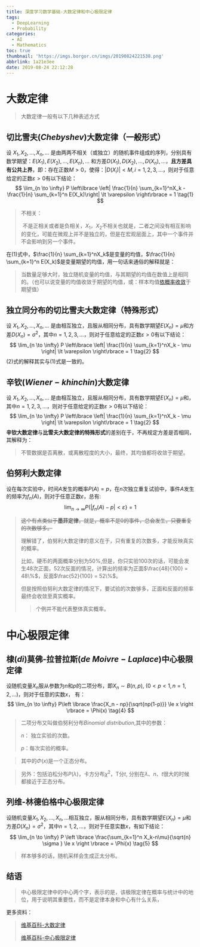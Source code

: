 ```yaml
---
title: 深度学习数学基础-大数定律和中心极限定律
tags:
  - DeepLearning
  - Probability
categories:
  - AI
  - Mathematics
toc: true
thumbnail: 'https://imgs.borgor.cn/imgs/20190824221538.png'
abbrlink: 1a21e3ee
date: 2019-08-24 22:12:28
---
```


# 大数定律

> 大数定律一般有以下几种表述方式

<!-- more -->

## 切比雪夫($Chebyshev$)大数定律（一般形式）

设 $X_1,X_2,\dots, X_n, \dots$ 是由两两不相关（或独立）的随机事件组成的序列，分别具有数学期望：$E(X_1),E(X_2),\dots,E(X_n),\dots$ 和方差$D(X_1),D(X_2),\dots,D(X_n),\dots$，**且方差具有公共上界**，即：存在正数$M\gt0$，使得：$|D(X_i)| \lt M, i=1,2,3,\dots$，则对于任意给定的正数$\varepsilon \gt 0$有以下结论：
$$
\lim_{n \to \infty} P \left\lbrace \left| \frac{1}{n} \sum_{k=1}^nX_k - \frac{1}{n} \sum_{k=1}^n E(X_k)\right| \lt \varepsilon \right\rbrace = 1
\tag{1}
$$

> 不相关：
>
> ​	不是正相关或者是负相关，$X_1，X_2$不相关也就是，二者之间没有相互影响的变化，可能在微观上并不是独立的，但是在宏观层面上，其中一个事件并不会影响到另一个事件。

在$(1)$式中，$\frac{1}{n} \sum_{k=1}^nX_k$是变量的均值，$\frac{1}{n} \sum_{k=1}^n E(X_k)$是变量期望的均值，用一句话来通俗的解释就是：

> 当数量足够大时，独立随机变量的均值，与其期望的均值在数值上是相同的。（也可以说变量的均值收敛于期望的均值，或：样本均值[依概率收敛](https://zh.wikipedia.org/wiki/依概率收敛)于期望值）

## 独立同分布的切比雪夫大数定律（特殊形式）

设 $X_1,X_2,\dots, X_n, \dots$ 是由相互独立，且服从相同分布，具有数学期望$E(X_n) = \mu$和方差$D(X_n)=\sigma^2$，其中$n=1,2,3,\dots$，则对于任意给定的正数$\varepsilon \gt 0$有以下结论：
$$
\lim_{n \to \infty} P \left\lbrace \left| \frac{1}{n} \sum_{k=1}^nX_k - \mu \right| \lt \varepsilon \right\rbrace = 1
\tag{2}
$$
$(2)$式的解释其实与(1)式是一致的。

## 辛钦($Wiener-khinchin$)大数定律

设 $X_1,X_2,\dots, X_n, \dots$ 是由相互独立，且服从相同分布，具有数学期望$E(X_n) = \mu$和，其中$n=1,2,3,\dots$，则对于任意给定的正数$\varepsilon \gt 0$有以下结论：
$$
\lim_{n \to \infty} P \left\lbrace \left| \frac{1}{n} \sum_{k=1}^nX_k - \mu \right| \lt \varepsilon \right\rbrace = 1
\tag{2}
$$
**辛钦大数定律**与**比雪夫大数定律的特殊形式**的差别在于，不再规定方差是否相同，其解释为：

>不管数据是否离散，或离散程度的大小，最终，其均值都将收敛于期望。

## 伯努利大数定律

设在每次实验中，时间$A$发生的概率$P(A) = p$，在$n$次独立重复试验中，事件$A$发生的频率为$f_n(A)$，则对于任意正数$\varepsilon$，总有:
$$
\lim_{n \to \infty} P \left\lbrace \left | f_n(A) -p \right | \lt \varepsilon \right \rbrace = 1
\tag{3}
$$

> ~~这个有点类似于**墨菲定律**，就是，概率不是$0$的事件，总会发生，只要重复的次数够多。~~
>
> 理解错了，伯努利大数定律的意义在于，只有重复的次数多，才能反映真实的概率。
>
> 比如，硬币的两面概率分别为$50\%$,但是，你只实验100次的话，可能会发生48次正面，52次反面的情况，计算出的频率为正面$\frac{48}{100} = 48\%$，反面$\frac{52}{100} = 52\%$。
>
> 但是按照伯努利大数定律的情况下，要试验的次数够多，正面和反面的频率最终会收敛至真实概率。
>
> > 个例并不能代表整体真实概率。

# 中心极限定律

## 棣($d\grave{i}$)莫佛-拉普拉斯($de\ Moivre - Laplace$)中心极限定律

设随机变量$X_n$服从参数为$n$和$p$的二项分布，即$X_n \sim B(n,p),\ (0 \lt p \lt 1, n=1,2,\dots )$，则对于任意的实数$x$， 有：
$$
\lim_{n \to \infty} P\left \lbrace \frac{X_n - np}{\sqrt{np(1-p)}} \le x \right \rbrace = \Phi(x) 
\tag{4}
$$


> 二项分布又叫做伯努利分布$Binomial\ distribution$,其中的参数：
>
> $n$： 独立实验的次数。
>
> $p$：每次实验的概率。

> 其中的$\Phi(x)$是一个正态分布。

> 另外：包括泊松分布$P(\lambda)$，卡方分布$\chi^2$，T分$t$, 分别在$\lambda、n、t$很大的时候都接近于正态分布。

## 列维-林德伯格中心极限定律

设随机变量$X_1,X_2,\dots,X_n,\dots$相互独立，服从相同分布，具有数学期望$E(X_n) = \mu$和方差$D(X_n) = \sigma^2$，其中$n=1,2,\dots$，则对于任意实数$x$，有如下结论：
$$
\lim_{n \to \infty} P \left \lbrace \frac{\sum_{k=1}^n X_k-n\mu}{\sqrt{n} \sigma } \le x \right \rbrace = \Phi(x)
\tag{5}
$$

> 样本够多的话，随机采样会生成正太分布。

## 结语

> 中心极限定律中的中心两个字，表示的是，该极限定律在概率与统计中的地位，用于说明其重要性，而不是定律本身和中心有什么关系，

更多资料：

> [维基百科-大数定律](https://zh.wikipedia.org/wiki/%E5%A4%A7%E6%95%B0%E5%AE%9A%E5%BE%8B)
>
> [维基百科-中心极限定律](https://zh.wikipedia.org/wiki/中心极限定理)
